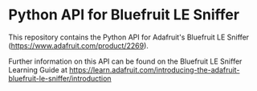 Python API for Bluefruit LE Sniffer 
===================================

This repository contains the Python API for Adafruit's Bluefruit LE Sniffer (https://www.adafruit.com/product/2269).

Further information on this API can be found on the Bluefruit LE Sniffer Learning Guide at https://learn.adafruit.com/introducing-the-adafruit-bluefruit-le-sniffer/introduction
